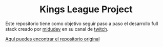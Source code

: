 <div align="center">
  <h1>Kings League Project</h1>
</div>

Este repositorio tiene como objetivo seguir paso a paso el desarrollo full stack creado por [midudev](https://midu.dev) en su canal de [twitch](https://www.twitch.tv/midudev/).

<a href="https://github.com/midudev/kings-league-project">Aquí puedes encontrar el repositorio original</a>
